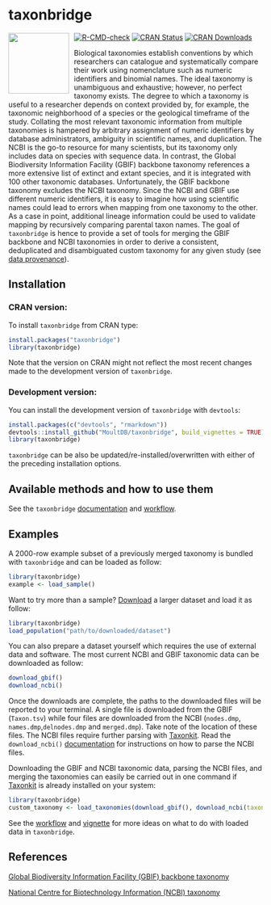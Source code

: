 
# taxonbridge
<img src="https://github.com/MoultDB/taxonbridge/blob/master/taxonbridge_logo.png" align="left" style="margin: 0px 10px 0px 0px;" alt="" width="120"></img>
<!-- badges: start -->
[![R-CMD-check](https://github.com/MoultDB/taxonbridge/actions/workflows/main.yml/badge.svg)](https://github.com/MoultDB/taxonbridge/actions/workflows/main.yml)
[![CRAN Status](https://www.r-pkg.org/badges/version/taxonbridge)](https://CRAN.R-project.org/package=taxonbridge)
[![CRAN Downloads](https://cranlogs.r-pkg.org/badges/grand-total/taxonbridge)](https://cran.r-project.org/package=taxonbridge)
<!-- badges: end -->

Biological taxonomies establish conventions by which researchers can catalogue and systematically compare their work using nomenclature such as numeric identifiers and binomial names. The ideal taxonomy is unambiguous and exhaustive; however, no perfect taxonomy exists. The degree to which a taxonomy is useful to a researcher depends on context provided by, for example, the taxonomic neighborhood of a species or the geological timeframe of the study. Collating the most relevant taxonomic information from multiple taxonomies is hampered by arbitrary assignment of numeric identifiers by database administrators, ambiguity in scientific names, and duplication. The NCBI is the go-to resource for many scientists, but its taxonomy only includes data on species with sequence data. In contrast, the Global Biodiversity Information Facility (GBIF) backbone taxonomy references a more extensive list of extinct and extant species, and it is integrated with 100 other taxonomic databases. Unfortunately, the GBIF backbone taxonomy excludes the NCBI taxonomy. Since the NCBI and GBIF use different numeric identifiers, it is easy to imagine how using scientific names could lead to errors when mapping from one taxonomy to the other. As a case in point, additional lineage information could be used to validate mapping by recursively comparing parental taxon names. The goal of `taxonbridge` is hence to provide a set of tools for merging the GBIF backbone and NCBI taxonomies in order to derive a consistent, deduplicated and disambiguated custom taxonomy for any given study (see [data provenance](https://github.com/MoultDB/taxonbridge/blob/master/taxonbridge_data_provenance.pdf)).

## Installation

### CRAN version:

To install `taxonbridge` from CRAN type:

``` r
install.packages("taxonbridge")
library(taxonbridge)
```

Note that the version on CRAN might not reflect the most recent changes made to the development version of `taxonbridge`.

### Development version:

You can install the development version of `taxonbridge` with `devtools`:

``` r
install.packages(c("devtools", "rmarkdown"))
devtools::install_github("MoultDB/taxonbridge", build_vignettes = TRUE)
library(taxonbridge)
```

`taxonbridge` can be also be updated/re-installed/overwritten with either of the preceding installation options. 

## Available methods and how to use them

See the `taxonbridge` [documentation](https://rdocumentation.org/packages/taxonbridge/) and [workflow](https://github.com/MoultDB/taxonbridge/blob/master/taxonbridge_workflow.pdf).

## Examples

A 2000-row example subset of a previously merged taxonomy is bundled with `taxonbridge` and can be loaded as follow:

``` r
library(taxonbridge)
example <- load_sample()
```

Want to try more than a sample? [Download](https://drive.google.com/file/d/1gpvm9QKdOcuGo_cIXPkAgGlB-qfKZZU6/view?usp=sharing) a larger dataset and load it as follow:

``` r
library(taxonbridge)
load_population("path/to/downloaded/dataset")
```
You can also prepare a dataset yourself which requires the use of external data and software. The most current NCBI and GBIF taxonomic data can be downloaded as follow:

``` r
download_gbif()
download_ncbi()
```

Once the downloads are complete, the paths to the downloaded files will be reported to your terminal. A single file is downloaded from the GBIF (`Taxon.tsv`) while four files are downloaded from the NCBI (`nodes.dmp`, `names.dmp`,`delnodes.dmp` and `merged.dmp`). Take note of the location of these files. The NCBI files require further parsing with [Taxonkit](https://bioinf.shenwei.me/taxonkit/download/). Read the `download_ncbi()` [documentation](https://rdocumentation.org/packages/taxonbridge/) for instructions on how to parse the NCBI files.

Downloading the GBIF and NCBI taxonomic data, parsing the NCBI files, and merging the taxonomies can easily be carried out in one command if [Taxonkit](https://bioinf.shenwei.me/taxonkit/download/) is already installed on your system: 
``` r
library(taxonbridge)
custom_taxonomy <- load_taxonomies(download_gbif(), download_ncbi(taxonkitpath = "/path/to/taxonkit"))
```

See the [workflow](https://github.com/MoultDB/taxonbridge/blob/master/taxonbridge_workflow.pdf) and [vignette](https://CRAN.R-project.org/package=taxonbridge) for more ideas on what to do with loaded data in `taxonbridge`.

## References

[Global Biodiversity Information Facility (GBIF) backbone taxonomy](https://hosted-datasets.gbif.org/datasets/backbone/current/)

[National Centre for Biotechnology Information (NCBI) taxonomy](https://ftp.ncbi.nlm.nih.gov/pub/taxonomy/)
